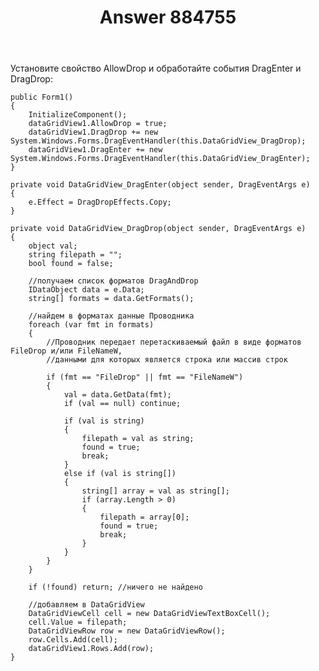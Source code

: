 ﻿---
title: "Answer 884755"
se.owner.user_id: 240512
se.owner.display_name: "MSDN.WhiteKnight"
se.owner.link: "https://ru.stackoverflow.com/users/240512/msdn-whiteknight"
se.answer_id: 884755
se.question_id: 884278
se.post_type: answer
se.score: 0
se.is_accepted: True
---
<p>Установите свойство AllowDrop и обработайте события DragEnter и DragDrop:</p>

<pre><code>public Form1()
{
    InitializeComponent();
    dataGridView1.AllowDrop = true;
    dataGridView1.DragDrop += new System.Windows.Forms.DragEventHandler(this.DataGridView_DragDrop);
    dataGridView1.DragEnter += new System.Windows.Forms.DragEventHandler(this.DataGridView_DragEnter);
}

private void DataGridView_DragEnter(object sender, DragEventArgs e)
{
    e.Effect = DragDropEffects.Copy;
}

private void DataGridView_DragDrop(object sender, DragEventArgs e)
{
    object val;
    string filepath = "";
    bool found = false;

    //получаем список форматов DragAndDrop
    IDataObject data = e.Data;
    string[] formats = data.GetFormats();            

    //найдем в форматах данные Проводника
    foreach (var fmt in formats)
    {
        //Проводник передает перетаскиваемый файл в виде форматов FileDrop и/или FileNameW,
        //данными для которых является строка или массив строк

        if (fmt == "FileDrop" || fmt == "FileNameW")
        {
            val = data.GetData(fmt);
            if (val == null) continue;

            if (val is string)
            {
                filepath = val as string;
                found = true;
                break;
            }
            else if (val is string[])
            {
                string[] array = val as string[];
                if (array.Length &gt; 0)
                {
                    filepath = array[0];
                    found = true;
                    break;
                }
            }
        }
    }

    if (!found) return; //ничего не найдено

    //добавляем в DataGridView
    DataGridViewCell cell = new DataGridViewTextBoxCell();
    cell.Value = filepath;
    DataGridViewRow row = new DataGridViewRow();
    row.Cells.Add(cell);
    dataGridView1.Rows.Add(row);
}
</code></pre>
